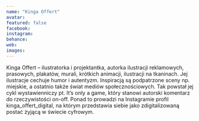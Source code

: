 ```yaml
---
name: "Kinga Offert"
avatar: 
featured: false
facebook: 
instagram: 
behance: 
web:
images:
---
```

Kinga Offert – ilustratorka i projektantka, autorka ilustracji reklamowych, prasowych, plakatów, murali, krótkich animacji, ilustracji na tkaninach. Jej ilustracje cechuje humor i autentyzm. Inspiracją są podpatrzone sceny np. miejskie, a ostatnio także świat mediów społecznościowych. Tak powstał jej cykl wystawienniczy pt. It’s only a game, który stanowi autorski komentarz do rzeczywistości on-off. Ponad to prowadzi na Instagramie profil kinga_offert_digital, na którym przedstawia siebie jako zdigitalizowaną postać żyjącą w świecie cyfrowym.



